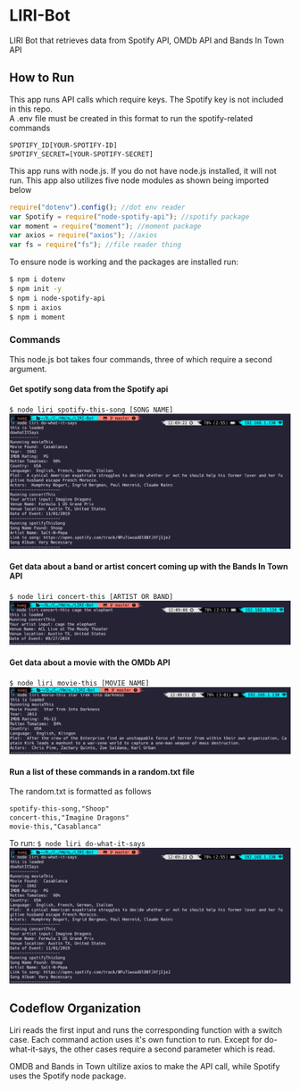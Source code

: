 # LIRI-Bot
LIRI Bot that retrieves data from Spotify API, OMDb API and Bands In Town API


## How to Run
This app runs API calls which require keys.  The Spotify key is not included in this repo.  
A .env file must be created in this format to run the spotify-related commands
```
SPOTIFY_ID[YOUR-SPOTIFY-ID]
SPOTIFY_SECRET=[YOUR-SPOTIFY-SECRET]
```

This app runs with node.js.  If you do not have node.js installed, it will not run.
This app also utilizes five node modules as shown being imported below
``` js
require("dotenv").config(); //dot env reader
var Spotify = require("node-spotify-api"); //spotify package
var moment = require("moment"); //moment package
var axios = require("axios"); //axios
var fs = require("fs"); //file reader thing
```
To ensure node is working and the packages are installed run:
``` bash
$ npm i dotenv
$ npm init -y
$ npm i node-spotify-api
$ npm i axios
$ npm i moment
```

### Commands
This node.js bot takes four commands, three of which require a second argument.
#### Get spotify song data from the Spotify api
`$ node liri spotify-this-song [SONG NAME]`
![example spotify-this-song call](do-what-it-says-example.png)
#### Get data about a band or artist concert coming up with the Bands In Town API
`$ node liri concert-this [ARTIST OR BAND]`
![example concert-this call](concert-this-example.png)
#### Get data about a movie with the OMDb API
`$ node liri movie-this [MOVIE NAME]`
![example movie-this call](movie-this-example.png)
#### Run a list of these commands in a random.txt file
The random.txt is formatted as follows
``` 
spotify-this-song,"Shoop"
concert-this,"Imagine Dragons"
movie-this,"Casablanca"
```
To run:
`$ node liri do-what-it-says`
![example do-what-it-says call](do-what-it-says-example.png)

## Codeflow Organization
Liri reads the first input and runs the corresponding function with a switch case.  Each command action uses it's own function to run.
Except for do-what-it-says, the other cases require a second parameter which is read.  

OMDB and Bands in Town ultilize axios to make the API call, while Spotify uses the Spotify node package.